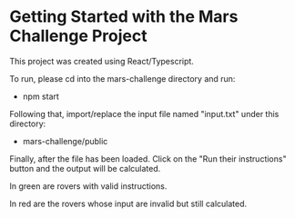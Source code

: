 # Getting Started with the Mars Challenge Project

This project was created using React/Typescript. 

To run, please cd into the mars-challenge directory and run: 

- npm start 

Following that, import/replace the input file named "input.txt" under this directory: 
- mars-challenge/public

Finally, after the file has been loaded. Click on the "Run their instructions" button and the output will be calculated. 

In green are rovers with valid instructions. 

In red are the rovers whose input are invalid but still calculated.  

